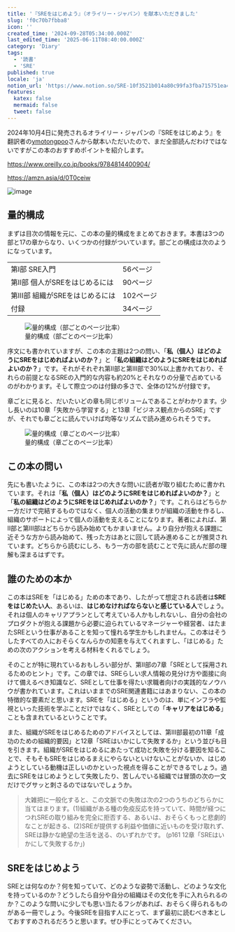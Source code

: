 ```yaml
---
title: '『SREをはじめよう』（オライリー・ジャパン）を献本いただきました'
slug: 'f0c70b7fbba8'
icon: ''
created_time: '2024-09-28T05:34:00.000Z'
last_edited_time: '2025-06-11T08:40:00.000Z'
category: 'Diary'
tags:
  - '読書'
  - 'SRE'
published: true
locale: 'ja'
notion_url: 'https://www.notion.so/SRE-10f3521b014a80c99fa3fba715751ea4'
features:
  katex: false
  mermaid: false
  tweet: false
---
```


2024年10月4日に発売されるオライリー・ジャパンの『SREをはじめよう』を翻訳者の[ymotongpoo](https://x.com/ymotongpoo)さんから献本いただいたので、まだ全部読んだわけではないですがこの本のおすすめポイントを紹介します。

https://www.oreilly.co.jp/books/9784814400904/

https://amzn.asia/d/0T0ceiw

![image](/images/f0c70b7fbba8/image.png)

## 量的構成

まずは目次の情報を元に、この本の量的構成をまとめておきます。本書は3つの部と17の章からなり、いくつかの付録がついています。部ごとの構成は次のようになっています。

|                               |           |
| ----------------------------- | --------- |
| 第Ⅰ部 SRE入門                 | 56ページ  |
| 第Ⅱ部 個人がSREをはじめるには | 90ページ  |
| 第Ⅲ部 組織がSREをはじめるには | 102ページ |
| 付録                          | 34ページ  |

<figure>
  <img src="/images/f0c70b7fbba8/%E9%87%8F%E7%9A%84%E6%A7%8B%E6%88%90%EF%BC%88%E9%83%A8%EF%BC%89_%281%29.png" alt="量的構成（部ごとのページ比率）">
  <figcaption>量的構成（部ごとのページ比率）</figcaption>
</figure>

序文にも書かれていますが、この本の主題は2つの問い、「**私（個人）はどのようにSREをはじめればよいのか？**」と「**私の組織はどのようにSREをはじめればよいのか？**」です。それがそれぞれ第Ⅱ部と第Ⅲ部で30%以上書かれており、それらの前提となるSREの入門的な内容も約20%とそれなりの分量で占めているのがわかります。そして際立つのは付録の多さで、全体の12%が付録です。

章ごとに見ると、だいたいどの章も同じボリュームであることがわかります。少し長いのは10章「失敗から学習する」と13章「ビジネス観点からのSRE」ですが、それでも章ごとに読んでいけば均等なリズムで読み進められそうです。

<figure>
  <img src="/images/f0c70b7fbba8/%E9%87%8F%E7%9A%84%E6%A7%8B%E6%88%90%EF%BC%88%E7%AB%A0%EF%BC%89.png" alt="量的構成（章ごとのページ比率）">
  <figcaption>量的構成（章ごとのページ比率）</figcaption>
</figure>

## この本の問い

先にも書いたように、この本は2つの大きな問いに読者が取り組むために書かれています。それは「**私（個人）はどのようにSREをはじめればよいのか？**」と「**私の組織はどのようにSREをはじめればよいのか？**」です。これらはどちらか一方だけで完結するものではなく、個人の活動の集まりが組織の活動を作るし、組織のサポートによって個人の活動を支えることになります。著者によれば、第Ⅱ部と第Ⅲ部はどちらから読み始めてもかまいません。より自分が抱える課題に近そうな方から読み始めて、残った方はあとに回して読み進めることが推奨されています。どちらから読むにしろ、もう一方の部を読むことで先に読んだ部の理解も深まるはずです。

## 誰のための本か

この本はSREを「はじめる」ための本であり、したがって想定される読者は**SREをはじめたい人**、あるいは、**はじめなければならないと感じている人**でしょう。それは個人のキャリアプランとして考えている人かもしれないし、自分の会社のプロダクトが抱える課題から必要に迫られているマネージャーや経営者、はたまたSREという仕事があることを知って憧れる学生かもしれません。この本はそうしたすべての人におそらくなんらかの知恵を与えてくれますし、「はじめる」ための次のアクションを考える材料をくれるでしょう。

そのことが特に現れているおもしろい部分が、第Ⅱ部の7章「SREとして採用されるためのヒント」です。この章では、SREらしい求人情報の見分け方や面接に向けて備えるべき知識など、SREとして仕事を得たい求職者向けの実践的なノウハウが書かれています。これはいままでのSRE関連書籍にはあまりない、この本の特徴的な要素だと思います。SREを「はじめる」というのは、単にインフラや監視といった技術を学ぶことだけではなく、SREとしての「**キャリアをはじめる**」ことも含まれているということです。

また、組織がSREをはじめるためのアドバイスとしては、第Ⅲ部最初の11章「成功のための組織的要因」と12章「SREはいかにして失敗するか」という並びも目を引きます。組織がSREをはじめるにあたって成功と失敗を分ける要因を知ることで、そもそもSREをはじめるまえにやらないといけないことがないか、はじめようとしている動機は正しいのかといった視点を得ることができるでしょう。過去にSREをはじめようとして失敗したり、苦しんでいる組織では冒頭の次の一文だけでグサッと刺さるのではないでしょうか。

> 大雑把に一般化すると、この文脈での失敗は次の2つのうちのどちらかに当てはまります。(1)組織がある種の免疫反応を持っていて、時間が経つにつれSREの取り組みを完全に拒否する、あるいは、おそらくもっと悲劇的なことが起きる、(2)SREが提供する利益や価値に近いものを受け取れず、SREは静かな絶望の生活を送る、のいずれかです。
> (p161 12章「SREはいかにして失敗するか」)

## SREをはじめよう

SREとは何なのか？何を知っていて、どのような姿勢で活動し、どのような文化を持っているのか？どうしたら自分や自分の組織はその文化を手に入れられるのか？このような問いに少しでも思い当たるフシがあれば、おそらく得られるものがある一冊でしょう。今後SREを目指す人にとって、まず最初に読むべき本としておすすめされるだろうと思います。ぜひ手にとってみてください。
